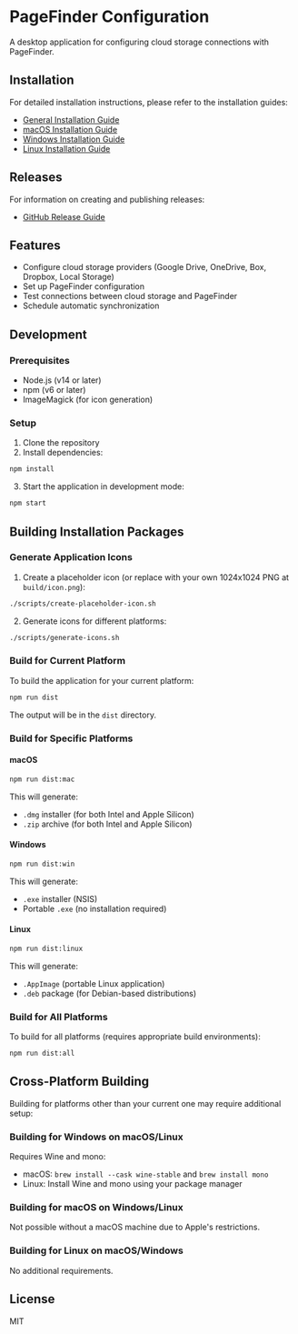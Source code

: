 # PageFinder Configuration

A desktop application for configuring cloud storage connections with PageFinder.

## Installation

For detailed installation instructions, please refer to the installation guides:

- [General Installation Guide](docs/installation-guide.md)
- [macOS Installation Guide](docs/installation-guide-macos.md)
- [Windows Installation Guide](docs/installation-guide-windows.md)
- [Linux Installation Guide](docs/installation-guide-linux.md)

## Releases

For information on creating and publishing releases:

- [GitHub Release Guide](docs/github-release-guide.md)

## Features

- Configure cloud storage providers (Google Drive, OneDrive, Box, Dropbox, Local Storage)
- Set up PageFinder configuration
- Test connections between cloud storage and PageFinder
- Schedule automatic synchronization

## Development

### Prerequisites

- Node.js (v14 or later)
- npm (v6 or later)
- ImageMagick (for icon generation)

### Setup

1. Clone the repository
2. Install dependencies:

```bash
npm install
```

3. Start the application in development mode:

```bash
npm start
```

## Building Installation Packages

### Generate Application Icons

1. Create a placeholder icon (or replace with your own 1024x1024 PNG at `build/icon.png`):

```bash
./scripts/create-placeholder-icon.sh
```

2. Generate icons for different platforms:

```bash
./scripts/generate-icons.sh
```

### Build for Current Platform

To build the application for your current platform:

```bash
npm run dist
```

The output will be in the `dist` directory.

### Build for Specific Platforms

#### macOS

```bash
npm run dist:mac
```

This will generate:
- `.dmg` installer (for both Intel and Apple Silicon)
- `.zip` archive (for both Intel and Apple Silicon)

#### Windows

```bash
npm run dist:win
```

This will generate:
- `.exe` installer (NSIS)
- Portable `.exe` (no installation required)

#### Linux

```bash
npm run dist:linux
```

This will generate:
- `.AppImage` (portable Linux application)
- `.deb` package (for Debian-based distributions)

### Build for All Platforms

To build for all platforms (requires appropriate build environments):

```bash
npm run dist:all
```

## Cross-Platform Building

Building for platforms other than your current one may require additional setup:

### Building for Windows on macOS/Linux

Requires Wine and mono:
- macOS: `brew install --cask wine-stable` and `brew install mono`
- Linux: Install Wine and mono using your package manager

### Building for macOS on Windows/Linux

Not possible without a macOS machine due to Apple's restrictions.

### Building for Linux on macOS/Windows

No additional requirements.

## License

MIT